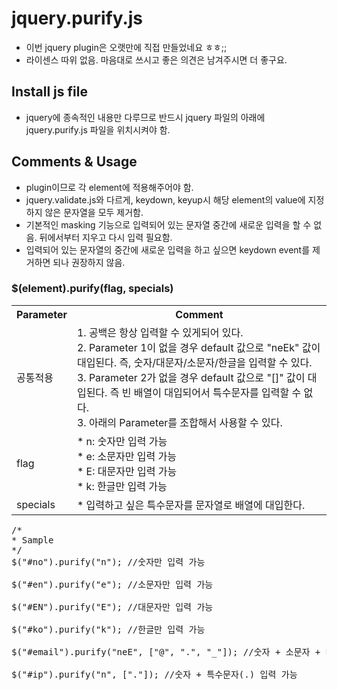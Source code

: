 # jquery.purify.js #
* 이번 jquery plugin은 오랫만에 직접 만들었네요 ㅎㅎ;;
* 라이센스 따위 없음. 마음대로 쓰시고 좋은 의견은 남겨주시면 더 좋구요.  

## Install js file ##
* jquery에 종속적인 내용만 다루므로 반드시 jquery 파일의 아래에 jquery.purify.js 파일을 위치시켜야 함.

## Comments & Usage ##
* plugin이므로 각 element에 적용해주어야 함.
* jquery.validate.js와 다르게, keydown, keyup시 해당 element의 value에 지정하지 않은 문자열을 모두 제거함.
* 기본적인 masking 기능으로 입력되어 있는 문자열 중간에 새로운 입력을 할 수 없음. 뒤에서부터 지우고 다시 입력 필요함.
* 입력되어 있는 문자열의 중간에 새로운 입력을 하고 싶으면 keydown event를 제거하면 되나 권장하지 않음.

### $(element).purify(flag, specials) ###
<table>
	<tr>
		<th>Parameter</th>
		<th>Comment</th>
	</tr>
	<tr>
		<td>공통적용</td>
		<td>
			<div>1. 공백은 항상 입력할 수 있게되어 있다.</div>
			<div>2. Parameter 1이 없을 경우 default 값으로 "neEk" 값이 대입된다. 즉, 숫자/대문자/소문자/한글을 입력할 수 있다.</div>
			<div>3. Parameter 2가 없을 경우 default 값으로 "[]" 값이 대입된다. 즉 빈 배열이 대입되어서 특수문자를 입력할 수 없다.</div>
			<div>3. 아래의 Parameter를 조합해서 사용할 수 있다.</div>
		</td>
	</tr>
	<tr>
		<td>flag</td>
		<td>
			<div>* n: 숫자만 입력 가능</div>
			<div>* e: 소문자만 입력 가능</div>
			<div>* E: 대문자만 입력 가능</div>
			<div>* k: 한글만 입력 가능</div>
		</td>
	</tr>
	<tr>
		<td>specials</td>
		<td>
			* 입력하고 싶은 특수문자를 문자열로 배열에 대입한다.
		</td>
	</tr>
</table>

<pre>
/*
* Sample
*/
$("#no").purify("n"); //숫자만 입력 가능

$("#en").purify("e"); //소문자만 입력 가능

$("#EN").purify("E"); //대문자만 입력 가능

$("#ko").purify("k"); //한글만 입력 가능

$("#email").purify("neE", ["@", ".", "_"]); //숫자 + 소문자 + 대문자 + 특수문자(@._) 입력 가능

$("#ip").purify("n", ["."]); //숫자 + 특수문자(.) 입력 가능
</pre>
